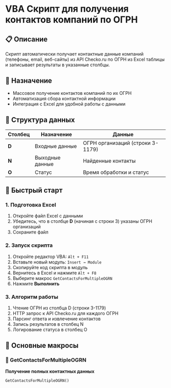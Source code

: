 # VBA Скрипт для получения контактов компаний по ОГРН

## 📋 Описание

Скрипт автоматически получает контактные данные компаний (телефоны, email, веб-сайты) из API Checko.ru по ОГРН из Excel таблицы и записывает результаты в указанные столбцы.

## 🎯 Назначение

- Массовое получение контактов компаний по их ОГРН
- Автоматизация сбора контактной информации
- Интеграция с Excel для удобной работы с данными

## 📁 Структура данных

| Столбец | Назначение | Данные |
|---------|------------|---------|
| **D** | Входные данные | ОГРН организаций (строки 3-1179) |
| **N** | Выходные данные | Найденные контакты |
| **O** | Статус | Время обработки и статус |

## 🚀 Быстрый старт

### 1. Подготовка Excel
1. Откройте файл Excel с данными
2. Убедитесь, что в столбце **D** (начиная с строки 3) указаны ОГРН организаций
3. Сохраните файл

### 2. Запуск скрипта
1. Откройте редактор VBA: `Alt + F11`
2. Вставьте новый модуль: `Insert → Module`
3. Скопируйте код скрипта в модуль
4. Вернитесь в Excel и нажмите `Alt + F8`
5. Выберите макрос `GetContactsForMultipleOGRN`
6. Нажмите **Выполнить**

### 3. Алгоритм работы
1. Чтение ОГРН из столбца D (строки 3-1179)
2. HTTP запрос к API Checko.ru для каждого ОГРН
3. Парсинг ответа и извлечение контактов
4. Запись результатов в столбец N
5. Логирование статуса в столбец O
   
## 📝 Основные макросы

### 🔹 GetContactsForMultipleOGRN
**Получение полных контактных данных**
```vba
GetContactsForMultipleOGRN()
